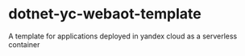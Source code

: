 # dotnet-yc-webaot-template
A template for applications deployed in yandex cloud as a serverless container
